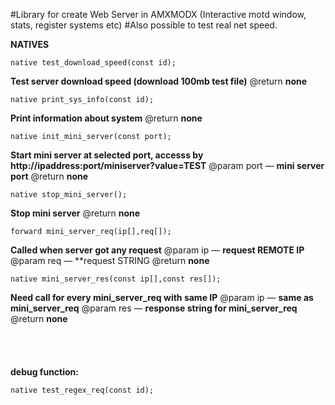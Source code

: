 
#Library for create Web Server in AMXMODX (Interactive motd window, stats, register systems etc)
#Also possible to test real net speed.
 
**NATIVES**

	native test_download_speed(const id);
 **Test server download speed (download 100mb test file)**
 @return  **none**
 

	native print_sys_info(const id);
 **Print information about system**
 @return  **none**


	native init_mini_server(const port);
  **Start mini server at selected port, accesss by http://ipaddress:port/miniserver?value=TEST**
 @param port    — **mini server port**
 @return  **none**

	native stop_mini_server();

 **Stop mini server**
 @return  **none**


	forward mini_server_req(ip[],req[]);
**Called when server got any request**
@param ip   — **request REMOTE IP**
@param req  —  **request STRING
@return **none**



	native mini_server_res(const ip[],const res[]);
**Need call for every mini_server_req with same IP**
@param ip    — **same as mini_server_req**
@param res	 — **response string for mini_server_req**
@return  **none**
\
\
\
\
\
**debug function:**


	native test_regex_req(const id);